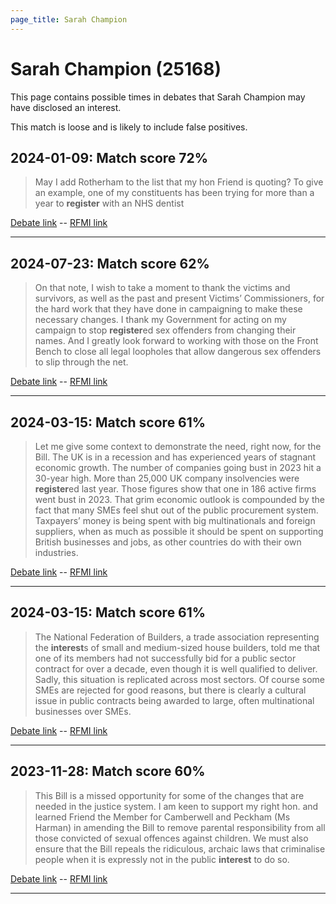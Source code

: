```yaml
---
page_title: Sarah Champion
---
```


# Sarah Champion  (25168)

This page contains possible times in debates that Sarah Champion may have disclosed an interest.

This match is loose and is likely to include false positives. 



## 2024-01-09: Match score 72%

>May I add Rotherham to the list that my hon Friend is quoting? To give an example, one of my constituents has been trying for more than a year to **register** with an NHS dentist

[Debate link](https://www.theyworkforyou.com/debates/?id=2024-01-09b.162.4)  --  [RFMI link](https://www.theyworkforyou.com/mp/25168/register)


---



## 2024-07-23: Match score 62%

>On that note, I wish to take a moment to thank the victims and survivors, as well as the past and present Victims’ Commissioners, for the hard work that they have done in campaigning to make these necessary changes. I thank my Government for acting on my campaign to stop **register**ed sex offenders from changing their names.   And I greatly look forward to working with those on the Front Bench to close all legal loopholes that allow dangerous sex offenders to slip through the net.

[Debate link](https://www.theyworkforyou.com/debates/?id=2024-07-23d.592.0)  --  [RFMI link](https://www.theyworkforyou.com/mp/25168/register)


---



## 2024-03-15: Match score 61%

>Let me give some context to demonstrate the need, right now, for the Bill. The UK is in a recession and has experienced years of stagnant economic growth. The number of companies going bust in 2023 hit a 30-year high. More than 25,000 UK company insolvencies were **register**ed last year. Those figures show that one in 186 active firms went bust in 2023. That grim economic outlook is compounded by the fact that many SMEs feel shut out of the public procurement system. Taxpayers’ money is being spent with big multinationals and foreign suppliers, when as much as possible it should be spent on supporting British businesses and jobs, as other countries do with their own industries.

[Debate link](https://www.theyworkforyou.com/debates/?id=2024-03-15a.612.1)  --  [RFMI link](https://www.theyworkforyou.com/mp/25168/register)


---



## 2024-03-15: Match score 61%

>The National Federation of Builders, a trade association representing the **interest**s of small and medium-sized house builders, told me that one of its members had not successfully bid for a public sector contract for over a decade, even though it is well qualified to deliver. Sadly, this situation is replicated across most sectors. Of course some SMEs are rejected for good reasons, but there is clearly a cultural issue in public contracts being awarded to large, often multinational businesses over SMEs.

[Debate link](https://www.theyworkforyou.com/debates/?id=2024-03-15a.615.1)  --  [RFMI link](https://www.theyworkforyou.com/mp/25168/register)


---



## 2023-11-28: Match score 60%

>This Bill is a missed opportunity for some of the changes that are needed in the justice system. I am keen to support my right hon. and learned Friend the Member for Camberwell and Peckham (Ms Harman) in amending the Bill to remove parental responsibility from all those convicted of sexual offences against children. We must also ensure that the Bill repeals the ridiculous, archaic laws that criminalise people when it is expressly not in the public **interest** to do so.

[Debate link](https://www.theyworkforyou.com/debates/?id=2023-11-28b.759.0)  --  [RFMI link](https://www.theyworkforyou.com/mp/25168/register)


---

